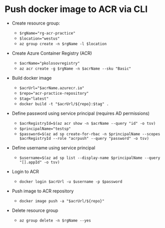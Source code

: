 ﻿# Push docker image to ACR via CLI

- Create resource group:
    - `$rgName="rg-acr-practice"`
    - `$location="westus"`
    - `az group create -n $rgName -l $location`

- Create Azure Container Registry (ACR)
    - `$acrName="pkolosovregistry"`
    - `az acr create -g $rgName -n $acrName --sku "Basic"`

- Build docker image
    - `$acrUrl="$acrName.azurecr.io"`
    - `$repo="acr-practice-repository"`
    - `$tag="latest"`
    - `docker build -t "$acrUrl/${repo}:$tag" .`

- Define password using service principal (requires AD permissions)
    - `$acrRegistryId=$(az acr show -n $acrName --query "id" -o tsv)`
    - `$principalName="testsp"`
    - `$password=$(az ad sp create-for-rbac -n $principalName --scopes $acrRegistryId --role "acrpush" --query "password" -o tsv)`

- Define username using service principal
    - `$username=$(az ad sp list --display-name $principalName --query "[].appId" -o tsv)`

- Login to ACR
    - `docker login $acrUrl -u $username -p $password`

- Push image to ACR repository
    - `docker image push -a "$acrUrl/${repo}"`

- Delete resource group
    - `az group delete -n $rgName --yes`